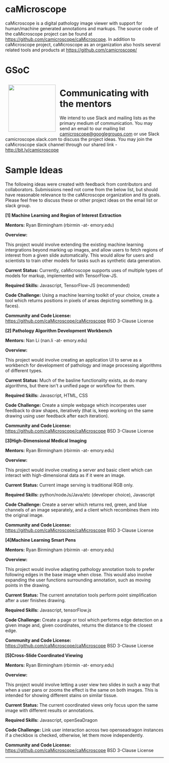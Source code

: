 # caMicroscope
caMicroscope is a digital pathology image viewer with support for human/machine generated annotations and markups. The source code of the caMicroscope project can be found at https://github.com/camicroscope/caMicroscope. In addition to caMicroscope project, caMicroscope as an organization also hosts several related tools and products at https://github.com/camicroscope/

# GSoC
<img src="https://avatars0.githubusercontent.com/u/12075069?s=200&v=4" width="150" height="150" align="left" style="padding:10px;"/>

# Communicating with the mentors
We intend to use Slack and mailing lists as the primary medium of communication. You may send an email to our mailing list camicroscope@googlegroups.com or use Slack camicroscope.slack.com to discuss the project ideas. You may join the caMicroscope slack channel through our shared link - http://bit.ly/camicroscope
 
# Sample Ideas
The following ideas were created with feedback from contributors and collaborators. Submissions need not come from the below list, but should have reasonable relevance to the caMicroscope organization and its goals. Please feel free to discuss these or other project ideas on the email list or slack group.  

**[1] Machine Learning and Region of Interest Extraction**

**Mentors:**  Ryan Birmingham (rbirmin -at- emory.edu)

**Overview:**

This project would involve extending the existing machine learning intergrations beyond marking up images, and allow users to fetch regions of interest from a given slide automatically. This would allow for users and scientists to train other models for tasks such as synthetic data generation. 

**Current Status:** Currently, caMicroscope supports uses of multiple types of models for markup, implemented with TensorFlow-JS.

**Required Skills:** Javascript, TensorFlow-JS (recommended)

**Code Challenge:** Using a machine learning toolkit of your choice, create a tool which returns positions in pixels of areas depicting something (e.g. faces).

**Community and Code License:** https://github.com/caMicroscope/caMicroscope BSD 3-Clause License

**[2] Pathology Algorithm Development Workbench**

**Mentors:**  Nan Li (nan.li -at- emory.edu)

**Overview:** 

This project would involve creating an application UI to serve as a workbench for development of pathology and image processing algorithms of different types.

**Current Status:** Much of the basline functionality exists, as do many algorithms, but there isn't a unified page or workflow for them.

**Required Skills:** Javascript, HTML, CSS

**Code Challenge:** Create a simple webpage which incorperates user feedback to draw shapes, iteratively (that is, keep working on the same drawing using user feedback after each iteration).

**Community and Code License:** https://github.com/caMicroscope/caMicroscope BSD 3-Clause License

**[3]High-Dimensional Medical Imaging**

**Mentors:**  Ryan Birmingham (rbirmin -at- emory.edu)

**Overview:** 

This project would involve creating a server and basic client which can interact with high-dimensional data as if it were an image.

**Current Status:** Current image serving is traditional RGB only.

**Required Skills:** python/nodeJs/Java/etc (developer choice), Javascript

**Code Challenge:** Create a server which returns red, green, and blue channels of an image separately, and a client which recombines them into the original image.

**Community and Code License:** https://github.com/caMicroscope/caMicroscope BSD 3-Clause License

**[4]Machine Learning Smart Pens**

**Mentors:**  Ryan Birmingham (rbirmin -at- emory.edu)

**Overview:** 

This project would involve adapting pathology annotation tools to prefer following edges in the base image when close. This would also involve expanding the user functions surrounding annotation, such as moving points in the drawing. 

**Current Status:** The current annotation tools perform point simplification after a user finishes drawing.

**Required Skills:** Javascript, tensorFlow.js

**Code Challenge:** Create a page or tool which performs edge detection on a given image and, given coordinates, returns the distance to the closest edge.

**Community and Code License:** https://github.com/caMicroscope/caMicroscope BSD 3-Clause License

**[5]Cross-Slide Coordinated Viewing**

**Mentors:**  Ryan Birmingham (rbirmin -at- emory.edu)

**Overview:** 

This project would involve letting a user view two slides in such a way that when a user pans or zooms the effect is the same on both images. This is intended for showing different stains on similar tissue.

**Current Status:** The current coordinated views only focus upon the same image with different results or annotations.

**Required Skills:** Javascript, openSeaDragon

**Code Challenge:** Link user interaction across two openseadragon instances if a checkbox is checked, otherwise, let them move independently.

**Community and Code License:** https://github.com/caMicroscope/caMicroscope BSD 3-Clause License

***

